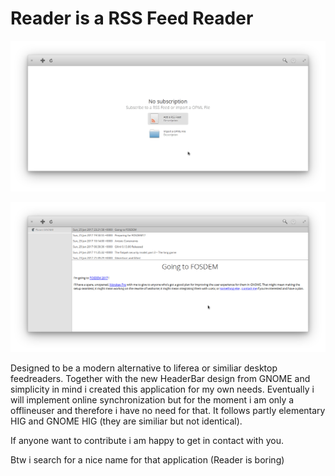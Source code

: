 Reader is a RSS Feed Reader
===========================

![](media/welcome.png)

![](media/action.png)

Designed to be a modern alternative to liferea or similiar desktop feedreaders.
Together with the new HeaderBar design from GNOME and simplicity in mind i
created this application for my own needs. Eventually i will implement online
synchronization but for the moment i am only a offlineuser and therefore
i have no need for that. It follows partly elementary HIG and GNOME HIG (they
are similiar but not identical).

If anyone want to contribute i am happy to get in contact with you.

Btw i search for a nice name for that application (Reader is boring)
